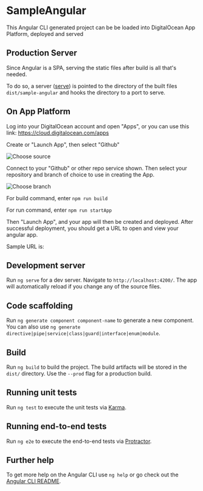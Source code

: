 # SampleAngular

This Angular CLI generated project can be be loaded into DigitalOcean App Platform, deployed and served

## Production Server

Since Angular is a SPA, serving the static files after build is all that's needed. 

To do so, a server ([serve](https://www.npmjs.com/package/serve)) is pointed to the directory of the built files `dist/sample-angular` and hooks the directory to a port to serve.

## On App Platform

Log into your DigitalOcean account and open "Apps", or you can use this link: https://cloud.digitalocean.com/apps

Create or "Launch App", then select "Github"

![Choose source](https://blog.khophi.co/wp-content/uploads/2020/09/image-edited-1.png)

Connect to your "Github" or other repo service shown. Then select your repository and branch of choice to use in creating the App.

![Choose branch](https://blog.khophi.co/wp-content/uploads/2020/09/image-1-edited.png)

For build command, enter `npm run build`

For run command, enter `npm run startApp`

Then "Launch App", and your app will then be created and deployed. After successful deployment, you should get a URL to open and view your angular app.

Sample URL is: 

## Development server

Run `ng serve` for a dev server. Navigate to `http://localhost:4200/`. The app will automatically reload if you change any of the source files.

## Code scaffolding

Run `ng generate component component-name` to generate a new component. You can also use `ng generate directive|pipe|service|class|guard|interface|enum|module`.

## Build

Run `ng build` to build the project. The build artifacts will be stored in the `dist/` directory. Use the `--prod` flag for a production build.

## Running unit tests

Run `ng test` to execute the unit tests via [Karma](https://karma-runner.github.io).

## Running end-to-end tests

Run `ng e2e` to execute the end-to-end tests via [Protractor](http://www.protractortest.org/).

## Further help

To get more help on the Angular CLI use `ng help` or go check out the [Angular CLI README](https://github.com/angular/angular-cli/blob/master/README.md).
